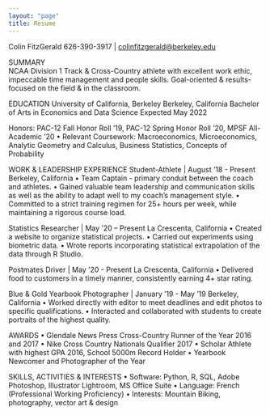 ```yaml
---
layout: "page"
title: Resume
---
```


Colin FitzGerald
626-390-3917 | colinfitzgerald@berkeley.edu

SUMMARY												
NCAA Division 1 Track & Cross-Country athlete with excellent work ethic, impeccable time management and people skills. Goal-oriented & results-focused on the field & in the classroom.

EDUCATION
University of California, Berkeley	Berkeley, California
Bachelor of Arts in Economics and Data Science	Expected May 2022

Honors: PAC-12 Fall Honor Roll ’19, PAC-12 Spring Honor Roll ’20, MPSF All-Academic ’20
•	Relevant Coursework: Macroeconomics, Microeconomics, Analytic Geometry and Calculus, Business Statistics, Concepts of Probability

WORK & LEADERSHIP EXPERIENCE
Student-Athlete | August ’18 - Present	Berkeley, California
•	Team Captain - primary conduit between the coach and athletes.
•	Gained valuable team leadership and communication skills as well as the ability to adapt well to my coach’s management style.
•	Committed to a strict training regimen for 25+ hours per week, while maintaining a rigorous course load.

Statistics Researcher | May ’20 – Present	La Crescenta, California
•	Created a website to organize statistical projects.
•	Carried out experiments using biometric data.
•	Wrote reports incorporating statistical extrapolation of the data through R Studio.

Postmates Driver | May ’20 - Present	La Crescenta, California
•	Delivered food to customers in a timely manner, consistently earning 4+ star rating.

Blue & Gold Yearbook Photographer | January ’19 - May ’19	Berkeley, California
•	Worked directly with editor to meet deadlines and edit photos to specific qualifications.
•	Interacted and collaborated with students to create portraits of the highest quality.

AWARDS
•	Glendale News Press Cross-Country Runner of the Year 2016 and 2017
•	Nike Cross Country Nationals Qualifier 2017
•	Scholar Athlete with highest GPA 2016, School 5000m Record Holder
•	Yearbook Newcomer and Photographer of the Year

SKILLS, ACTIVITIES & INTERESTS
•	Software: Python, R, SQL, Adobe Photoshop, Illustrator Lightroom, MS Office Suite
•	Language: French (Professional Working Proficiency)
•	Interests: Mountain Biking, photography, vector art & design

